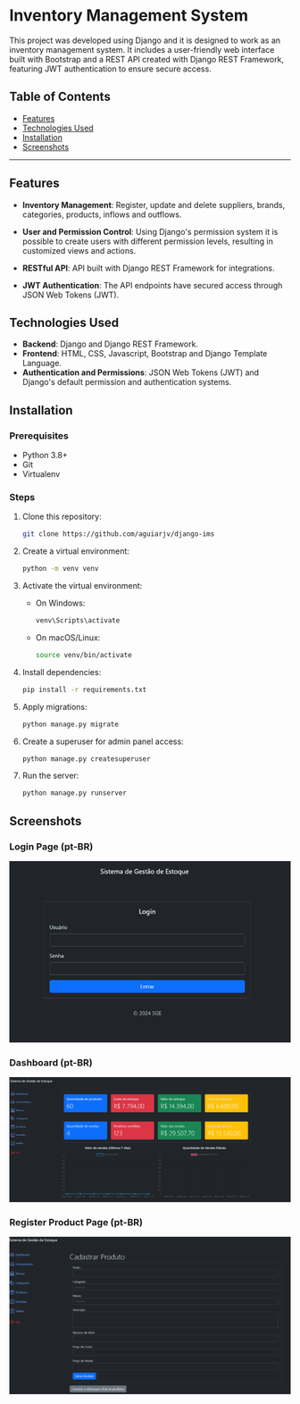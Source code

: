 # Inventory Management System

This project was developed using Django and it is designed to work as an inventory management system. It includes a user-friendly web interface built with Bootstrap and a REST API created with Django REST Framework, featuring JWT authentication to ensure secure access.


## Table of Contents

- [Features](#features)
- [Technologies Used](#technologies-used)
- [Installation](#installation)
- [Screenshots](#screenshots)

---

## Features

- **Inventory Management**: Register, update and delete suppliers, brands, categories, products, inflows and outflows.

- **User and Permission Control**: Using Django's permission system it is possible to create users with different permission levels, resulting in customized views and actions.

- **RESTful API**: API built with Django REST Framework for integrations.

- **JWT Authentication**: The API endpoints have secured access through JSON Web Tokens (JWT).

## Technologies Used

- **Backend**: Django and Django REST Framework.
- **Frontend**: HTML, CSS, Javascript, Bootstrap and Django Template Language.
- **Authentication and Permissions**: JSON Web Tokens (JWT) and Django's default permission and authentication systems.

## Installation
### Prerequisites
- Python 3.8+
- Git
- Virtualenv

### Steps
1. Clone this repository:
    ```bash
    git clone https://github.com/aguiarjv/django-ims
    ```

2. Create a virtual environment:
    ```bash
    python -m venv venv
    ```

3. Activate the virtual environment:
    - On Windows:
        ```bash
        venv\Scripts\activate
        ```
    - On macOS/Linux:
        ```bash
        source venv/bin/activate
        ```
4. Install dependencies:
    ```bash
    pip install -r requirements.txt
    ```
5. Apply migrations:
    ```bash
    python manage.py migrate
    ```
6. Create a superuser for admin panel access:
    ```bash
    python manage.py createsuperuser
    ```
7. Run the server:
    ```bash
    python manage.py runserver
    ```
      
## Screenshots

### Login Page (pt-BR)
![Login Page](/screenshots/login-screen.png?raw=true "Login Page")

### Dashboard (pt-BR)
![Dashboard](/screenshots/main-dashboard.png?raw=true "Dashboard")

### Register Product Page (pt-BR)
![Register Product](/screenshots/register-product.png?raw=true "Register Product")


